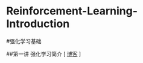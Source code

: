 # Reinforcement-Learning-Introduction
#强化学习基础

##第一讲 强化学习简介 [ [博客](https://zhuanlan.zhihu.com/p/491105128) ]

